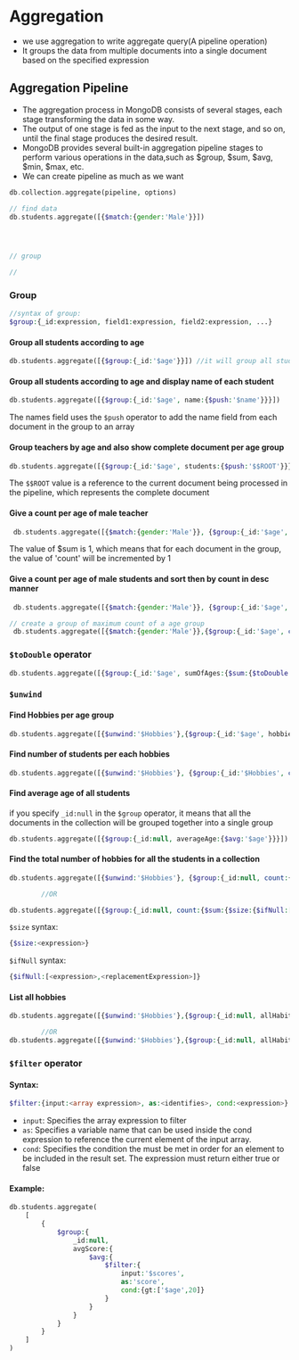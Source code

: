 # Aggregation
- we use aggregation to write aggregate query(A pipeline operation)
- It groups the data from multiple documents into a single document based on the specified expression

## Aggregation Pipeline
- The aggregation process in MongoDB consists of several stages, each stage transforming the data in some way.
- The output of one stage is fed as the input to the next stage, and so on, until the final stage produces the desired result.
- MongoDB provides several built-in aggregation pipeline stages to perform various operations in the data,such as $group, $sum, $avg, $min, $max, etc.
- We can create pipeline as much as we want


```php
db.collection.aggregate(pipeline, options)

// find data
db.students.aggregate([{$match:{gender:'Male'}}])




// group

//


```

### Group
```php
//syntax of group:
$group:{_id:expression, field1:expression, field2:expression, ...}
```
#### Group all students according to age
```php
db.students.aggregate([{$group:{_id:'$age'}}]) //it will group all students according to age

```
#### Group all students according to age and display name of each student
```php
db.students.aggregate([{$group:{_id:'$age', name:{$push:'$name'}}}])
```
The names field uses the `$push` operator to add the name field from each document in the group to an array

#### Group teachers by age and also show complete document per age group
```php
db.students.aggregate([{$group:{_id:'$age', students:{$push:'$$ROOT'}}}]) 
```
The `$$ROOT` value is a reference to the current document being processed in the pipeline, which represents the complete document

#### Give a count per age of male teacher
```php
 db.students.aggregate([{$match:{gender:'Male'}}, {$group:{_id:'$age', count:{$sum:1}}}])
```
The value of $sum is 1, which means that for each document in the group, the value of 'count' will be incremented by 1

#### Give a count per age of male students and sort then by count in desc manner
```php
 db.students.aggregate([{$match:{gender:'Male'}}, {$group:{_id:'$age', count:{$sum:1}}}, {$sort:{count:-1}}])

// create a group of maximum count of a age group
 db.students.aggregate([{$match:{gender:'Male'}},{$group:{_id:'$age', count:{$sum:1}}}, {$sort:{count:-1}}, {$group:{_id:null, maxAgeGroup:{ $max:'$count' }}}])
```

### `$toDouble` operator
```php
db.students.aggregate([{$group:{_id:'$age', sumOfAges:{$sum:{$toDouble:'$age'}}}}])
```

### `$unwind`
#### Find Hobbies per age group 
```php
db.students.aggregate([{$unwind:'$Hobbies'},{$group:{_id:'$age', hobbies:{$push: '$Hobbies'}}}])
```

#### Find number of students per each hobbies
```php
db.students.aggregate([{$unwind:'$Hobbies'}, {$group:{_id:'$Hobbies', count:{$sum:1}}}])
```

#### Find average age of all students
if you specify `_id:null` in the `$group` operator, it means that all the documents in the collection will be grouped together into a single group
```php
db.students.aggregate([{$group:{_id:null, averageAge:{$avg:'$age'}}}])
```

#### Find the total number of hobbies for all the students in a collection
```php
db.students.aggregate([{$unwind:'$Hobbies'}, {$group:{_id:null, count:{$sum:1}}}])

        //OR

db.students.aggregate([{$group:{_id:null, count:{$sum:{$size:{$ifNull:['$Hobbies',[]]}}}}}])
```
`$size` syntax:
```php
{$size:<expression>}
```
`$ifNull` syntax:
```php
{$ifNull:[<expression>,<replacementExpression>]}
```
#### List all hobbies
```php
db.students.aggregate([{$unwind:'$Hobbies'},{$group:{_id:null, allHabits:{$push:'$Hobbies'}}}])

        //OR 
db.students.aggregate([{$unwind:'$Hobbies'},{$group:{_id:null, allHabits:{$addToSet:'$Hobbies'}}}]) //will give unique values
```

### `$filter` operator
#### Syntax:
```php
$filter:{input:<array expression>, as:<identifies>, cond:<expression>}
```
- `input`: Specifies the array expression to filter
- `as`: Specifies a variable name that can be used inside the cond expression to reference the current element of the input array.
- `cond`: Specifies the condition the must be met in order for an element to be included in the result set. The expression must return either true or false

#### Example:
```php
db.students.aggregate(
    [
        {
            $group:{
                _id:null,
                avgScore:{
                    $avg:{
                        $filter:{
                            input:'$scores',
                            as:'score',
                            cond:{gt:['$age',20]}
                        }
                    }
                }
            }
        }
    ]
)
```